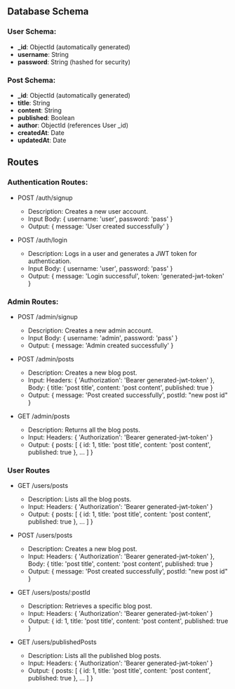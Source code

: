 ## Database Schema

### User Schema:

- **\_id**: ObjectId (automatically generated)
- **username**: String
- **password**: String (hashed for security)

### Post Schema:

- **\_id**: ObjectId (automatically generated)
- **title**: String
- **content**: String
- **published**: Boolean
- **author**: ObjectId (references User \_id)
- **createdAt**: Date
- **updatedAt**: Date

## Routes

### Authentication Routes:

- POST /auth/signup

  - Description: Creates a new user account.
  - Input Body: { username: 'user', password: 'pass' }
  - Output: { message: 'User created successfully' }

- POST /auth/login
  - Description: Logs in a user and generates a JWT token for authentication.
  - Input Body: { username: 'user', password: 'pass' }
  - Output: { message: 'Login successful', token: 'generated-jwt-token' }

### Admin Routes:

- POST /admin/signup

  - Description: Creates a new admin account.
  - Input Body: { username: 'admin', password: 'pass' }
  - Output: { message: 'Admin created successfully' }

- POST /admin/posts

  - Description: Creates a new blog post.
  - Input: Headers: { 'Authorization': 'Bearer generated-jwt-token' }, Body: { title: 'post title', content: 'post content', published: true }
  - Output: { message: 'Post created successfully', postId: "new post id" }

- GET /admin/posts
  - Description: Returns all the blog posts.
  - Input: Headers: { 'Authorization': 'Bearer generated-jwt-token' }
  - Output: { posts: [ { id: 1, title: 'post title', content: 'post content', published: true }, ... ] }

### User Routes

- GET /users/posts

  - Description: Lists all the blog posts.
  - Input: Headers: { 'Authorization': 'Bearer generated-jwt-token' }
  - Output: { posts: [ { id: 1, title: 'post title', content: 'post content', published: true }, ... ] }

- POST /users/posts

  - Description: Creates a new blog post.
  - Input: Headers: { 'Authorization': 'Bearer generated-jwt-token' }, Body: { title: 'post title', content: 'post content', published: true }
  - Output: { message: 'Post created successfully', postId: "new post id" }

- GET /users/posts/:postId

  - Description: Retrieves a specific blog post.
  - Input: Headers: { 'Authorization': 'Bearer generated-jwt-token' }
  - Output: { id: 1, title: 'post title', content: 'post content', published: true }

- GET /users/publishedPosts
  - Description: Lists all the published blog posts.
  - Input: Headers: { 'Authorization': 'Bearer generated-jwt-token' }
  - Output: { posts: [ { id: 1, title: 'post title', content: 'post content', published: true }, ... ] }
